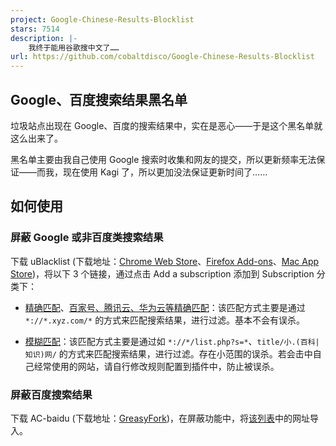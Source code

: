 ```yaml
---
project: Google-Chinese-Results-Blocklist
stars: 7514
description: |-
    我终于能用谷歌搜中文了……
url: https://github.com/cobaltdisco/Google-Chinese-Results-Blocklist
---
```


## Google、百度搜索结果黑名单

垃圾站点出现在 Google、百度的搜索结果中，实在是恶心——于是这个黑名单就这么出来了。

黑名单主要由我自己使用 Google 搜索时收集和网友的提交，所以更新频率无法保证——而我，现在使用 Kagi 了，所以更加没法保证更新时间了……

## 如何使用

### 屏蔽 Google 或非百度类搜索结果

下载 uBlacklist (下载地址：[Chrome Web Store](https://chrome.google.com/webstore/detail/ublacklist/pncfbmialoiaghdehhbnbhkkgmjanfhe)、[Firefox Add-ons](https://addons.mozilla.org/en-US/firefox/addon/ublacklist/)、[Mac App Store](https://apps.apple.com/app/ublacklist-for-safari/id1547912640))，将以下 3 个链接，通过点击 Add a subscription 添加到 Subscription 分类下：

- [精确匹配](https://raw.githubusercontent.com/cobaltdisco/Google-Chinese-Results-Blocklist/master/uBlacklist_subscription.txt)、[百家号、腾讯云、华为云等精确匹配](https://raw.githubusercontent.com/cobaltdisco/Google-Chinese-Results-Blocklist/refs/heads/master/uBlacklist_subscription_extra.txt)：该匹配方式主要是通过 `*://*.xyz.com/*` 的方式来匹配搜索结果，进行过滤。基本不会有误杀。

- [模糊匹配](https://raw.githubusercontent.com/cobaltdisco/Google-Chinese-Results-Blocklist/master/uBlacklist_match_patterns.txt)：该匹配方式主要是通过如 `*://*/list.php?s=*`、`title/小.(百科|知识)网/` 的方式来匹配搜索结果，进行过滤。存在小范围的误杀。若会击中自己经常使用的网站，请自行修改规则配置到插件中，防止被误杀。

### 屏蔽百度搜索结果

下载  AC-baidu (下载地址：[GreasyFork](https://greasyfork.org/zh-CN/scripts/14178-ac-baidu-%E9%87%8D%E5%AE%9A%E5%90%91%E4%BC%98%E5%8C%96%E7%99%BE%E5%BA%A6%E6%90%9C%E7%8B%97%E8%B0%B7%E6%AD%8C%E5%BF%85%E5%BA%94%E6%90%9C%E7%B4%A2-favicon-%E5%8F%8C%E5%88%97))，在屏蔽功能中，将[该列表](https://raw.githubusercontent.com/cobaltdisco/Google-Chinese-Results-Blocklist/master/GHHbD_perma_ban_list.txt)中的网址导入。

